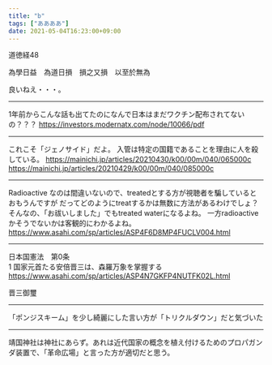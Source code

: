 ```yaml
---
title: "b"
tags: ["ああああ"]
date: 2021-05-04T16:23:00+09:00
---
```


道徳経48

為學日益　為道日損　損之又損　以至於無為

良いねえ・・・。

***

1年前からこんな話も出てたのになんで日本はまだワクチン配布されてないの？？？
https://investors.modernatx.com/node/10066/pdf

***

これこそ「ジェノサイド」だよ。
入管は特定の国籍であることを理由に人を殺している。
https://mainichi.jp/articles/20210430/k00/00m/040/065000c
https://mainichi.jp/articles/20210429/k00/00m/040/085000c

***

Radioactive なのは間違いないので、treatedとする方が視聴者を騙しているとおもうんですが
だってどのようにtreatするかは無数に方法があるわけでしょ？
そんなの、「お祓いしました」でもtreated waterになるよね。
一方radioactiveかそうでないかは客観的にわかるよね。
https://www.asahi.com/sp/articles/ASP4F6D8MP4FUCLV004.html

***

日本国憲法　第0条  
1 国家元首たる安倍晋三は、森羅万象を掌握する  
https://www.asahi.com/sp/articles/ASP4N7GKFP4NUTFK02L.html

晋三御璽

***

「ポンジスキーム」を少し綺麗にした言い方が「トリクルダウン」だと気づいた

***

靖国神社は神社にあらず。あれは近代国家の概念を植え付けるためのプロパガンダ装置で、「革命広場」と言った方が適切だと思う。
